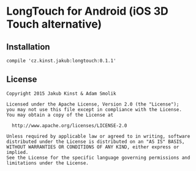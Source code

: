 # LongTouch for Android (iOS 3D Touch alternative)

## Installation
    compile 'cz.kinst.jakub:longtouch:0.1.1'

## License
    Copyright 2015 Jakub Kinst & Adam Smolik
    
    Licensed under the Apache License, Version 2.0 (the "License");
    you may not use this file except in compliance with the License.
    You may obtain a copy of the License at
    
      http://www.apache.org/licenses/LICENSE-2.0
    
    Unless required by applicable law or agreed to in writing, software
    distributed under the License is distributed on an "AS IS" BASIS,
    WITHOUT WARRANTIES OR CONDITIONS OF ANY KIND, either express or implied.
    See the License for the specific language governing permissions and
    limitations under the License.
